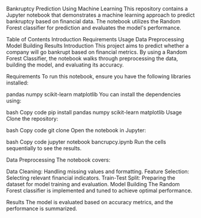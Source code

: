 Bankruptcy Prediction Using Machine Learning
This repository contains a Jupyter notebook that demonstrates a machine learning approach to predict bankruptcy based on financial data. The notebook utilizes the Random Forest classifier for prediction and evaluates the model's performance.

Table of Contents
Introduction
Requirements
Usage
Data Preprocessing
Model Building
Results
Introduction
This project aims to predict whether a company will go bankrupt based on financial metrics. By using a Random Forest Classifier, the notebook walks through preprocessing the data, building the model, and evaluating its accuracy.

Requirements
To run this notebook, ensure you have the following libraries installed:

pandas
numpy
scikit-learn
matplotlib
You can install the dependencies using:

bash
Copy code
pip install pandas numpy scikit-learn matplotlib
Usage
Clone the repository:

bash
Copy code
git clone <repository-link>
Open the notebook in Jupyter:

bash
Copy code
jupyter notebook bancrupcy.ipynb
Run the cells sequentially to see the results.

Data Preprocessing
The notebook covers:

Data Cleaning: Handling missing values and formatting.
Feature Selection: Selecting relevant financial indicators.
Train-Test Split: Preparing the dataset for model training and evaluation.
Model Building
The Random Forest classifier is implemented and tuned to achieve optimal performance.

Results
The model is evaluated based on accuracy metrics, and the performance is summarized.
